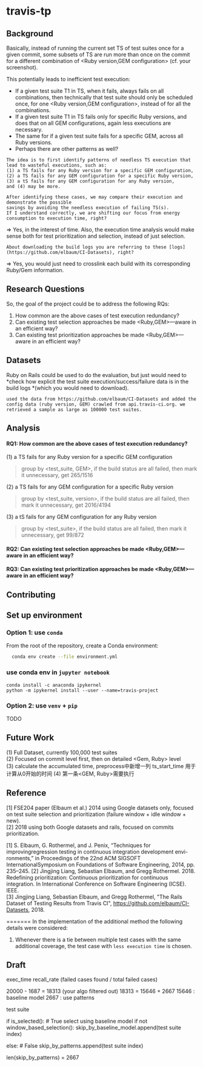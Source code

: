 # travis-tp

## Background
Basically, instead of running the current set TS of test suites once for a given commit, some subsets of TS are run more than once on the commit for a different combination of <Ruby version,GEM configuration> (cf. your screenshot).

This potentially leads to inefficient test execution:
- If a given test suite T1 in TS, when it fails, always fails on all combinations, then technically that test suite should only be scheduled once, for one <Ruby version,GEM configuration>, instead of for all the combinations.
- If a given test suite T1 in TS fails only for specific Ruby versions, and does that on all GEM configurations, again less executions are necessary.
- The same for if a given test suite fails for a specific GEM, across all Ruby versions.
- Perhaps there are other patterns as well?


 
```
The idea is to first identify patterns of needless TS execution that lead to wasteful executions, such as:
(1) a TS fails for any Ruby version for a specific GEM configuration,
(2) a TS fails for any GEM configuration for a specific Ruby version,
(3) a tS fails for any GEM configuration for any Ruby version,
and (4) may be more.

After identifying these cases, we may compare their execution and demonstrate the possible
savings by avoiding the needless execution of failing TS(s).
If I understand correctly, we are shifting our focus from energy consumption to execution time, right?
```
    
=> Yes, in the interest of time. Also, the execution time analysis would make sense both for test prioritization and selection, instead of just selection.

    About downloading the build logs you are referring to these [logs](https://github.com/elbaum/CI-Datasets), right?

=> Yes, you would just need to crosslink each build with its corresponding Ruby/Gem information.


## Research Questions
So, the goal of the project could be to address the following RQs:
1. How common are the above cases of test execution redundancy?
2. Can existing test selection approaches be made <Ruby,GEM>—aware in an efficient way?  
3. Can existing test prioritization approaches be made <Ruby,GEM>—aware in an efficient way?

## Datasets
Ruby on Rails could be used to do the evaluation, but just would need to *check how explicit the test suite execution/success/failure data is in the build logs *(which you would need to download).


    used the data from https://github.com/elbaum/CI-Datasets and added the config data (ruby version, GEM) crawled from api.travis-ci.org. we retrieved a sample as large as 100000 test suites.

## Analysis
#### RQ1: How common are the above cases of test execution redundancy?
 (1) a TS fails for any Ruby version for a specific GEM configuration      
> group by <test_suite, GEM>, if the build status are all failed, then mark it unnecessary, get 265/1516
 
 (2) a TS fails for any GEM configuration for a specific Ruby version   
> group by <test_suite, version>, if the build status are all failed, then mark it unnecessary, get 2016/4194
 
 (3) a tS fails for any GEM configuration for any Ruby version   
 > group by <test_suite>, if the build status are all failed, then mark it unnecessary, get 99/872

#### RQ2: Can existing test selection approaches be made <Ruby,GEM>—aware in an efficient way?

#### RQ3: Can existing test prioritization approaches be made <Ruby,GEM>—aware in an efficient way?


##  Contributing
## Set up environment
### Option 1: use `conda`
From the root of the repository, create a Conda environment:
 ```bash
   conda env create --file environment.yml
```
### use conda env in `jupyter notebook`
```
conda install -c anaconda ipykernel
python -m ipykernel install --user --name=travis-project
```
### Option 2: use `venv` + `pip`
TODO

## Future Work
(1) Full Dataset, currently 100,000 test suites   
(2) Focused on commit level first, then on detailed <Gem, Ruby> level   
(3) calculate the accumulated time, preprocess中新增一列 ts_start_time 用于计算从0开始的时间
(4) 第一条<GEM, Ruby>需要执行


## Reference
[1] FSE204 paper (Elbaum et al.) 2014 using Google datasets only, focused on test suite selection and prioritization (failure window + idle window + new).   
[2] 2018 using both Google datasets and rails, focused on commits prioritization.

[1] S. Elbaum, G. Rothermel, and J. Penix, “Techniques for improvingregression testing in continuous integration development envi-ronments,” in Proceedings of the 22nd ACM SIGSOFT InternationalSymposium on Foundations of Software Engineering, 2014, pp. 235–245.
[2] Jingjing Liang, Sebastian Elbaum, and Gregg Rothermel. 2018. Redefining prioritization: Continuous prioritization for continuous integration. In International
Conference on Software Engineering (ICSE). IEEE.   
[3] Jingjing Liang, Sebastian Elbaum, and Gregg Rothermel, "The Rails Dataset of Testing Results from Travis CI", https://github.com/elbaum/CI-Datasets, 2018.

=======
In the implementation of the additional method the following details were considered:
1. Whenever there is a tie between multiple test cases with
the same additional coverage, the test case with `less execution time` is chosen.

## Draft
exec_time
recall_rate  (failed cases found / total failed cases)


20000 - 1687 = 18313 (your algo filtered out)
18313 = 15646 + 2667
15646 : baseline model
2667 : use patterns

test suite

if is_selected(): # True
    select using baseline model
    if not window_based_selection():
        skip_by_baseline_model.append(test suite index)

else: # False
    skip_by_patterns.append(test suite index)

len(skip_by_patterns) = 2667

